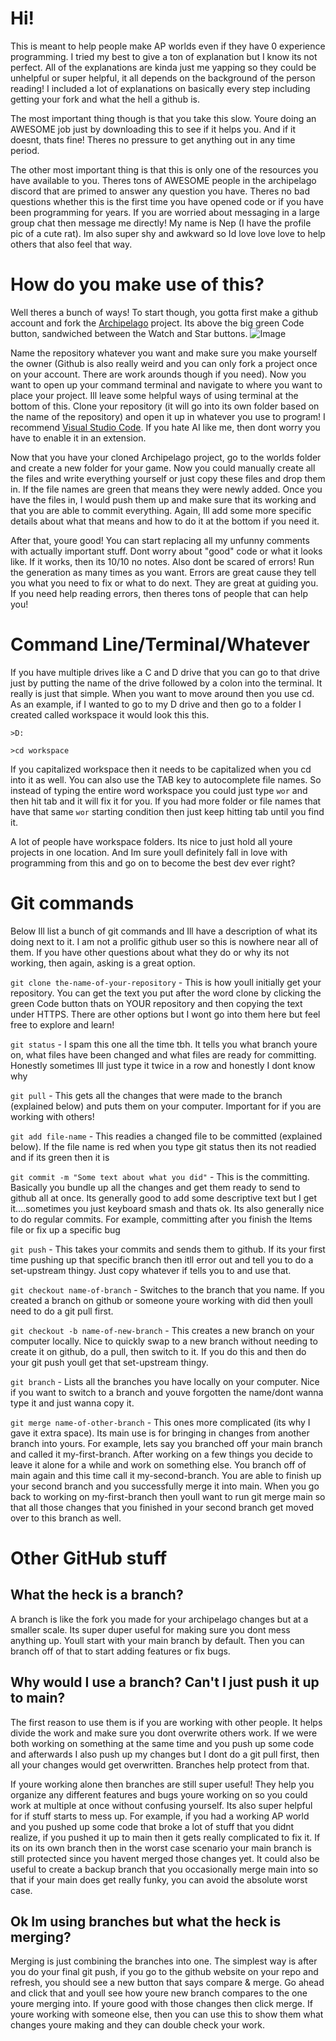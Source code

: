# Hi!

This is meant to help people make AP worlds even if they have 0 experience programming. I tried my best to give a ton of explanation but I know its not perfect.
All of the explanations are kinda just me yapping so they could be unhelpful or super helpful, it all depends on the background of the person reading! I included a lot of explanations on basically every step including getting your fork and what the hell a github is.

The most important thing though is that you take this slow. Youre doing an AWESOME job just by downloading this to see if it helps you. And if it doesnt, thats fine!
Theres no pressure to get anything out in any time period.

The other most important thing is that this is only one of the resources you have available to you. Theres tons of AWESOME people in the archipelago discord that are primed to answer any question you have. Theres no bad questions whether this is the first time you have opened code or if you have been programming for years.
If you are worried about messaging in a large group chat then message me directly! My name is Nep (I have the profile pic of a cute rat). Im also super shy and awkward so Id love love love to help others that also feel that way.

# How do you make use of this?

Well theres a bunch of ways! To start though, you gotta first make a github account and fork the [Archipelago](https://github.com/ArchipelagoMW/Archipelago) project. Its above the big green Code button, sandwiched between the Watch and Star buttons.
![Image](https://github.com/user-attachments/assets/5919c2ec-a25b-4db6-b33e-a0f6c2932683)

Name the repository whatever you want and make sure you make yourself the owner (Github is also really weird and you can only fork a project once on your account. There are work arounds though if you need). Now you want to open up your command terminal and navigate to where you want to place your project. Ill leave some helpful ways of using terminal at the bottom of this. Clone your repository (it will go into its own folder based on the name of the repository) and open it up in whatever you use to program! I recommend [Visual Studio Code](https://code.visualstudio.com/). If you hate AI like me, then dont worry you have to enable it in an extension.

Now that you have your cloned Archipelago project, go to the worlds folder and create a new folder for your game. Now you could manually create all the files and write everything yourself or just copy these files and drop them in. If the file names are green that means they were newly added. Once you have the files in, I would push them up and make sure that its working and that you are able to commit everything. Again, Ill add some more specific details about what that means and how to do it at the bottom if you need it.

After that, youre good! You can start replacing all my unfunny comments with actually important stuff. Dont worry about "good" code or what it looks like. If it works, then its 10/10 no notes. Also dont be scared of errors! Run the generation as many times as you want. Errors are great cause they tell you what you need to fix or what to do next. They are great at guiding you. If you need help reading errors, then theres tons of people that can help you!

# Command Line/Terminal/Whatever

If you have multiple drives like a C and D drive that you can go to that drive just by putting the name of the drive followed by a colon into the terminal. It really is just that simple. When you want to move around then you use cd. As an example, if I wanted to go to my D drive and then go to a folder I created called workspace it would look this this.

`>D:`

`>cd workspace`

If you capitalized workspace then it needs to be capitalized when you cd into it as well. You can also use the TAB key to autocomplete file names. So instead of typing the entire word workspace you could just type `wor` and then hit tab and it will fix it for you. If you had more folder or file names that have that same `wor` starting condition then just keep hitting tab until you find it.

A lot of people have workspace folders. Its nice to just hold all youre projects in one location. And Im sure youll definitely fall in love with programming from this and go on to become the best dev ever right?

# Git commands

Below Ill list a bunch of git commands and Ill have a description of what its doing next to it. I am not a prolific github user so this is nowhere near all of them. If you have other questions about what they do or why its not working, then again, asking is a great option.

`git clone the-name-of-your-repository` - This is how youll initially get your repository. You can get the text you put after the word clone by clicking the green Code button thats on YOUR repository and then copying the text under HTTPS. There are other options but I wont go into them here but feel free to explore and learn!

`git status` - I spam this one all the time tbh. It tells you what branch youre on, what files have been changed and what files are ready for committing. Honestly sometimes Ill just type it twice in a row and honestly I dont know why

`git pull` - This gets all the changes that were made to the branch (explained below) and puts them on your computer. Important for if you are working with others!

`git add file-name` - This readies a changed file to be committed (explained below). If the file name is red when you type git status then its not readied and if its green then it is

`git commit -m "Some text about what you did"` - This is the committing. Basically you bundle up all the changes and get them ready to send to github all at once. Its generally good to add some descriptive text but I get it....sometimes you just keyboard smash and thats ok. Its also generally nice to do regular commits. For example, committing after you finish the Items file or fix up a specific bug

`git push` - This takes your commits and sends them to github. If its your first time pushing up that specific branch then itll error out and tell you to do a set-upstream thingy. Just copy whatever if tells you to and use that.

`git checkout name-of-branch` - Switches to the branch that you name. If you created a branch on github or someone youre working with did then youll need to do a git pull first.

`git checkout -b name-of-new-branch` - This creates a new branch on your computer locally. Nice to quickly swap to a new branch without needing to create it on github, do a pull, then switch to it. If you do this and then do your git push youll get that set-upstream thingy.

`git branch` - Lists all the branches you have locally on your computer. Nice if you want to switch to a branch and youve forgotten the name/dont wanna type it and just wanna copy it.



`git merge name-of-other-branch` - This ones more complicated (its why I gave it extra space). Its main use is for bringing in changes from another branch into yours. For example, lets say you branched off your main branch and called it my-first-branch. After working on a few things you decide to leave it alone for a while and work on something else. You branch off of main again and this time call it my-second-branch. You are able to finish up your second branch and you successfully merge it into main. When you go back to working on my-first-branch then youll want to run git merge main so that all those changes that you finished in your second branch get moved over to this branch as well.

# Other GitHub stuff

## What the heck is a branch?

A branch is like the fork you made for your archipelago changes but at a smaller scale. Its super duper useful for making sure you dont mess anything up. Youll start with your main branch by default. Then you can branch off of that to start adding features or fix bugs.

## Why would I use a branch? Can't I just push it up to main?

The first reason to use them is if you are working with other people. It helps divide the work and make sure you dont overwrite others work. If we were both working on something at the same time and you push up some code and afterwards I also push up my changes but I dont do a git pull first, then all your changes would get overwritten. Branches help protect from that.

If youre working alone then branches are still super useful! They help you organize any different features and bugs youre working on so you could work at multiple at once without confusing yourself. Its also super helpful for if stuff starts to mess up. For example, if you had a working AP world and you pushed up some code that broke a lot of stuff that you didnt realize, if you pushed it up to main then it gets really complicated to fix it. If its on its own branch then in the worst case scenario your main branch is still protected since you havent merged those changes yet. It could also be useful to create a backup branch that you occasionally merge main into so that if your main does get really funky, you can avoid the absolute worst case.

## Ok Im using branches but what the heck is merging?

Merging is just combining the branches into one. The simplest way is after you do your final git push, if you go to the github website on your repo and refresh, you should see a new button that says compare & merge. Go ahead and click that and youll see how youre new branch compares to the one youre merging into. If youre good with those changes then click merge. If youre working with someone else, then you can use this to show them what changes youre making and they can double check your work.
